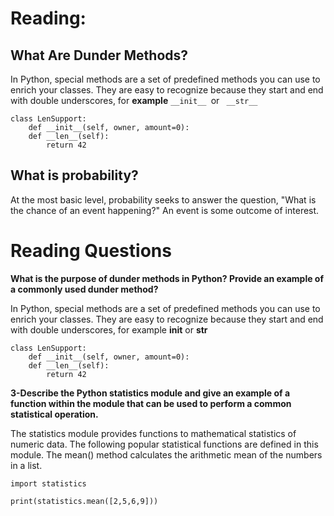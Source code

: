 # Reading:
## What Are Dunder Methods?
In Python, special methods are a set of predefined methods you can use to enrich your classes. They are easy to recognize because they start and end with double underscores, for **example** ```__init__ ```or ``` __str__```
```
class LenSupport:
    def __init__(self, owner, amount=0):
    def __len__(self):
        return 42
```
## What is probability?
At the most basic level, probability seeks to answer the question, "What is the chance of an event happening?" An event is some outcome of interest.
# Reading Questions

**What is the purpose of dunder methods in Python? Provide an example of a commonly used dunder method?**

In Python, special methods are a set of predefined methods you can use to enrich your classes. They are easy to recognize because they start and end with double underscores, for example __init__ or __str__
```
class LenSupport:
    def __init__(self, owner, amount=0):
    def __len__(self):
        return 42
```

**3-Describe the Python statistics module and give an example of a function within the module that can be used to perform a common statistical operation.**

The statistics module provides functions to mathematical statistics of numeric data.
 The following popular statistical functions are defined in this module.
The mean() method calculates the arithmetic mean of the numbers in a list.
```
import statistics

print(statistics.mean([2,5,6,9]))  
```